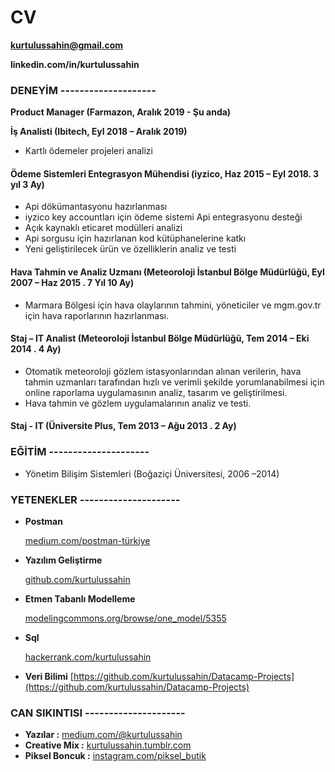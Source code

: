 # CV

**kurtulussahin@gmail.com**

**linkedin.com/in/kurtulussahin**

### **DENEYİM --------------------**

**Product Manager \(Farmazon, Aralık 2019 - Şu anda\)**

**İş Analisti \(Ibitech, Eyl 2018 – Aralık 2019\)**

* Kartlı ödemeler projeleri analizi

#### **Ödeme Sistemleri Entegrasyon Mühendisi \(iyzico, Haz 2015 – Eyl 2018. 3 yıl 3 Ay\)**

* Api dökümantasyonu hazırlanması
* iyzico key accountları için ödeme sistemi Api entegrasyonu desteği
* Açık kaynaklı eticaret modülleri analizi
* Api sorgusu için hazırlanan kod kütüphanelerine katkı
* Yeni geliştirilecek ürün ve özelliklerin analiz ve testi

#### **Hava Tahmin ve Analiz Uzmanı \(Meteoroloji İstanbul Bölge Müdürlüğü, Eyl 2007 – Haz 2015 . 7 Yıl 10 Ay\)**

* Marmara Bölgesi için hava olaylarının tahmini, yöneticiler ve mgm.gov.tr için hava raporlarının hazırlanması.

#### **Staj – IT Analist \(Meteoroloji İstanbul Bölge Müdürlüğü, Tem 2014 – Eki 2014 . 4 Ay\)**

* Otomatik meteoroloji gözlem istasyonlarından alınan verilerin, hava tahmin uzmanları tarafından hızlı ve verimli şekilde yorumlanabilmesi için online raporlama uygulamasının analiz, tasarım ve geliştirilmesi.
*  Hava tahmin ve gözlem uygulamalarının analiz ve testi.

#### **Staj - IT \(Üniversite Plus, Tem 2013 – Ağu 2013 . 2 Ay\)**

### **EĞİTİM            ---------------------**

* Yönetim Bilişim Sistemleri \(Boğaziçi Üniversitesi, 2006 –2014\)

### **YETENEKLER ---------------------**

* **Postman**

  [medium.com/postman-türkiye](https://www.medium.com/postman-t%C3%BCrkiye)

* **Yazılım Geliştirme**

  [github.com/kurtulussahin](https://www.github.com/kurtulussahin)

* **Etmen Tabanlı Modelleme**

  [modelingcommons.org/browse/one\_model/5355](http://www.modelingcommons.org/browse/one_model/5355)

* **Sql**

  [hackerrank.com/kurtulussahin](https://www.hackerrank.com/kurtulussahin)

* **Veri Bilimi** [https://github.com/kurtulussahin/Datacamp-Projects](https://github.com/kurtulussahin/Datacamp-Projects)

### **CAN SIKINTISI ---------------------**

* **Yazılar :** [medium.com/@kurtulussahin](https://www.medium.com/@kurtulussahin)
* **Creative Mix :** [kurtulussahin.tumblr.com](http://www.kurtulussahin.tumblr.com/)
* **Piksel Boncuk :** [instagram.com/piksel\_butik](https://www.instagram.com/piksel_butik)



